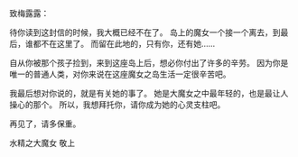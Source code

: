 致梅露露：

待你读到这封信的时候，我大概已经不在了。
岛上的魔女一个接一个离去，到最后，谁都不在这里了。
而留在此地的，只有你，还有她……

自从你被那个孩子捡到，来到这座岛上后，想必你付出了许多的辛劳。
因为你是唯一的普通人类，对你来说在这座魔女之岛生活一定很辛苦吧。

我最后想对你说的，就是有关她的事了。
她是大魔女之中最年轻的，也是最让人操心的那个。
所以，我想拜托你，请你成为她的心灵支柱吧。

再见了，请多保重。

水精之大魔女 敬上